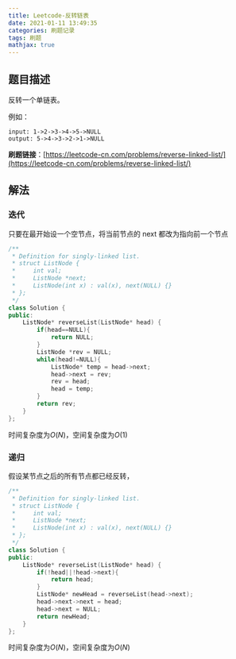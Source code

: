```yaml
---
title: Leetcode-反转链表
date: 2021-01-11 13:49:35
categories: 刷题记录
tags: 刷题
mathjax: true
---
```


## 题目描述

反转一个单链表。

例如：

```
input: 1->2->3->4->5->NULL
output: 5->4->3->2->1->NULL
```

**刷题链接**：[https://leetcode-cn.com/problems/reverse-linked-list/](https://leetcode-cn.com/problems/reverse-linked-list/)

<!--more-->

## 解法

### 迭代

只要在最开始设一个空节点，将当前节点的 next 都改为指向前一个节点

```C++
/**
 * Definition for singly-linked list.
 * struct ListNode {
 *     int val;
 *     ListNode *next;
 *     ListNode(int x) : val(x), next(NULL) {}
 * };
 */
class Solution {
public:
    ListNode* reverseList(ListNode* head) {
        if(head==NULL){
            return NULL;
        }
        ListNode *rev = NULL;
        while(head!=NULL){
            ListNode* temp = head->next;
            head->next = rev;
            rev = head;
            head = temp;
        }
        return rev;
    }
};
```

时间复杂度为$O(N)$，空间复杂度为$O(1)$

### 递归

假设某节点之后的所有节点都已经反转，

```C++
/**
 * Definition for singly-linked list.
 * struct ListNode {
 *     int val;
 *     ListNode *next;
 *     ListNode(int x) : val(x), next(NULL) {}
 * };
 */
class Solution {
public:
    ListNode* reverseList(ListNode* head) {
        if(!head||!head->next){
            return head;
        }
        ListNode* newHead = reverseList(head->next);
        head->next->next = head;
        head->next = NULL;
        return newHead;
    }
};
```

时间复杂度为$O(N)$，空间复杂度为$O(N)$

